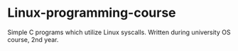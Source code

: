 # Linux-programming-course
Simple C programs which utilize Linux syscalls. Written during university OS course, 2nd year.
